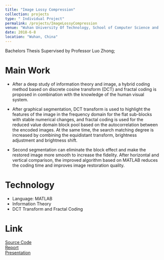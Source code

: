 ```yaml
---
title: "Image Lossy Compression"
collection: projects
type: " Individual Project"
permalink: /projects/ImageLossyCompression
venue: "Wuhan University Of Technology, School of Computer Science and Technology"
date: 2018-6-8
location: "Wuhan, China"
---
```

Bachelors Thesis Supervised by Professor Luo Zhong; <br>

Main Work
======
* After a deep study of information theory and image, a hybrid coding method based on discrete cosine transform (DCT) and fractal coding is proposed in combination with the knowledge of the human visual system.

* After graphical segmentation, DCT transform is used to highlight the features of the image in the frequency domain for the flat sub-blocks with stable numerical changes, and fractal coding is used for the reduced value domain block pool based on the autocorrelation between the encoded images. At the same time, the search matching degree is increased by combining the equidistant transform, brightness adjustment and brightness shift.

* Second segmentation can eliminate the block effect and make the restored image more smooth to increase the fidelity. After horizontal and vertical comparison, the improved algorithm based on MATLAB reduces the coding time and improves image restoration quality.


Technology
======
* Language: MATLAB
* Information Theory
* DCT Transform and Fractal Coding

Link
======
[Source Code](https://github.com/ZheyuYe/ImageLossyCompression) <br>
[Report](../files/ImageLossyCompression_report.pdf) <br>
[Presentation](../files/ImageLossyCompression_presentation.pptx)
